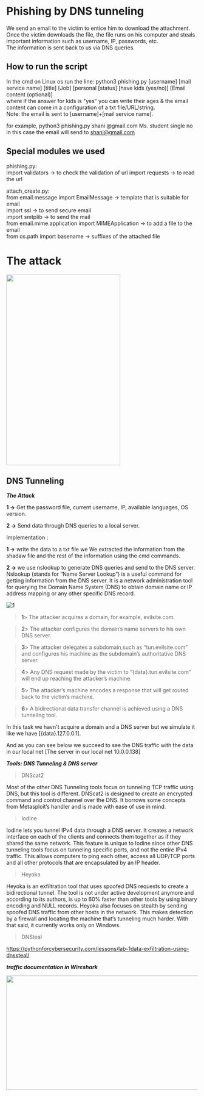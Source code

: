 # Phishing by DNS tunneling
We send an email to the victim to entice him to download the attachment.  
Once the victim downloads the file, the file runs on his computer and steals important information such as username, IP, passwords, etc.  
The information is sent back to us via DNS queries. 
## How to run the script
In the cmd on Linux os run the line: python3 phishing.py [username] [mail service name] [title] [Job] [personal [status] [have kids (yes/no)] [Email content (optional)]  
where if the answer for kids is "yes" you can write their ages & the email content can come in a configuration of a txt file/URL/string.  
Note: the email is sent to [username]+[mail service name].

for example, python3 phishing.py shani @gmail.com Ms. student single no
in this case the email will send to shani@gmail.com  

## Special modules we used
phishing.py:  
import validators -> to check the validation of url
import requests -> to read the url

attach_create.py:  
from email.message import EmailMessage -> template that is suitable for email  
import ssl -> to send secure email  
import smtplib  -> to send the mail  
from email.mime.application import MIMEApplication -> to add a file to the email  
from os.path import basename -> suffixes of the attached file 

# The attack
<img src = https://user-images.githubusercontent.com/92265738/204932664-e4af7f73-5b0f-499d-8221-7ec0dd33c977.png width="300" height="500">





## DNS Tunneling

***The Attack***  

**1 ->** Get the password file, current username, IP, available languages, OS version.

**2 ->** Send data through DNS queries to a local server.

Implementation :

**1 ->** write the data to a txt file we We extracted the information from the shadaw file and the rest of the information using the cmd commands.

**2 ->** we use nslookup to generate DNS queries and send to the DNS server. 
         Nslookup (stands for “Name Server Lookup”) is a useful command for getting information from the DNS server. It is a network administration tool for querying            the Domain Name System (DNS) to obtain domain name or IP address mapping or any other specific DNS record.
     
 ![1](https://user-images.githubusercontent.com/86716307/205024668-3b3ed7fc-c5b5-4299-b10f-be71f4c923f9.jpg)
 
>**1**> The attacker acquires a domain, for example, evilsite.com.

>**2**> The attacker configures the domain’s name servers to his own DNS server.

>**3**> The attacker delegates a subdomain,such as “tun.evilsite.com” and configures his machine as the subdomain’s authoritative DNS server.

>**4**> Any DNS request made by the victim to “{data}.tun.evilsite.com” will end up reaching the attacker’s machine.

>**5**> The attacker’s machine encodes a response that will get routed back to the victim’s machine.

>**6**> A bidirectional data transfer channel is achieved using a DNS tunneling tool.

In this task we havn't acquire a domain and a DNS server but we simulate it like we have [{data}.127.0.0.1].

And as you can see below we succeed to see the DNS traffic with the data in our local net [The server in our local net 10.0.0.138]


***Tools: DNS Tunneling & DNS server***

> DNScat2 

Most of the other DNS Tunneling tools focus on tunneling TCP traffic using DNS, but this tool is different. DNScat2 is designed to create an encrypted command and control channel over the DNS. It borrows some concepts from Metasploit’s handler and is made with ease of use in mind.

> Iodine

Iodine lets you tunnel IPv4 data through a DNS server. It creates a network interface on each of the clients and connects them together as if they shared the same network. This feature is unique to Iodine since other DNS tunneling tools focus on tunneling specific ports, and not the entire IPv4 traffic. This allows computers to ping each other, access all UDP/TCP ports and all other protocols that are encapsulated by an IP header.

> Heyoka

Heyoka is an exfiltration tool that uses spoofed DNS requests to create a bidirectional tunnel. The tool is not under active development anymore and according to its authors, is up to 60% faster than other tools by using binary encoding and NULL records. Heyoka also focuses on stealth by sending spoofed DNS traffic from other hosts in the network. This makes detection by a firewall and locating the machine that’s tunneling much harder. With that said, it currently works only on Windows.

> DNSteal
  
https://pythonforcybersecurity.com/lessons/lab-1data-exfiltration-using-dnssteal/



***traffic documentation in Wireshark***

<img src = https://user-images.githubusercontent.com/92265738/204931996-71458311-813b-42b4-a43f-5d3c944980c7.png width="700" height="300">
